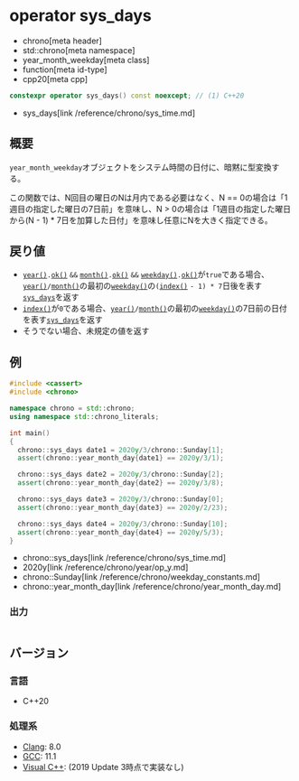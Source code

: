 # operator sys_days
* chrono[meta header]
* std::chrono[meta namespace]
* year_month_weekday[meta class]
* function[meta id-type]
* cpp20[meta cpp]

```cpp
constexpr operator sys_days() const noexcept; // (1) C++20
```
* sys_days[link /reference/chrono/sys_time.md]

## 概要
`year_month_weekday`オブジェクトをシステム時間の日付に、暗黙に型変換する。

この関数では、N回目の曜日のNは月内である必要はなく、N == 0の場合は「1週目の指定した曜日の7日前」を意味し、N > 0の場合は「1週目の指定した曜日から(N - 1) * 7日を加算した日付」を意味し任意にNを大きく指定できる。


## 戻り値
- [`year()`](year.md)`.`[`ok()`](/reference/chrono/year/ok.md) `&&` [`month()`](month.md)`.`[`ok()`](/reference/chrono/month/ok.md) `&&` [`weekday()`](weekday.md)`.`[`ok()`](/reference/chrono/weekday/ok.md)が`true`である場合、[`year()`](year.md)`/`[`month()`](month.md)の最初の[`weekday()`](weekday.md)の`(`[`index()`](index.md) `- 1) * 7`日後を表す[`sys_days`](/reference/chrono/sys_time.md)を返す
- [`index()`](index.md)が`0`である場合、[`year()`](year.md)`/`[`month()`](month.md)の最初の[`weekday()`](weekday.md)の7日前の日付を表す[`sys_days`](/reference/chrono/sys_time.md)を返す
- そうでない場合、未規定の値を返す


## 例
```cpp example
#include <cassert>
#include <chrono>

namespace chrono = std::chrono;
using namespace std::chrono_literals;

int main()
{
  chrono::sys_days date1 = 2020y/3/chrono::Sunday[1];
  assert(chrono::year_month_day{date1} == 2020y/3/1);

  chrono::sys_days date2 = 2020y/3/chrono::Sunday[2];
  assert(chrono::year_month_day{date2} == 2020y/3/8);

  chrono::sys_days date3 = 2020y/3/chrono::Sunday[0];
  assert(chrono::year_month_day{date3} == 2020y/2/23);

  chrono::sys_days date4 = 2020y/3/chrono::Sunday[10];
  assert(chrono::year_month_day{date4} == 2020y/5/3);
}
```
* chrono::sys_days[link /reference/chrono/sys_time.md]
* 2020y[link /reference/chrono/year/op_y.md]
* chrono::Sunday[link /reference/chrono/weekday_constants.md]
* chrono::year_month_day[link /reference/chrono/year_month_day.md]

### 出力
```
```

## バージョン
### 言語
- C++20

### 処理系
- [Clang](/implementation.md#clang): 8.0
- [GCC](/implementation.md#gcc): 11.1
- [Visual C++](/implementation.md#visual_cpp): (2019 Update 3時点で実装なし)

